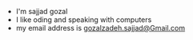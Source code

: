 - I'm sajjad gozal 
- I like oding and speaking with computers
- my email address is gozalzadeh.sajjad@Gmail.com

<!---
sajjadgozal/sajjadgozal is a ✨ special ✨ repository because its `README.md` (this file) appears on your GitHub profile.
You can click the Preview link to take a look at your changes.
--->
